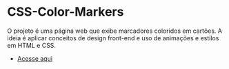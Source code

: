 
# CSS-Color-Markers

O projeto é uma página web que exibe marcadores coloridos em cartões.
A ideia é aplicar conceitos de design front-end e uso de animações e estilos em HTML e CSS.






 - [Acesse aqui](https://antonio-pf.github.io/CSS-Color-Markers/)
 

